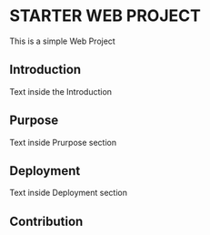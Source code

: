# STARTER WEB PROJECT

This is a simple Web Project

## Introduction

Text inside the Introduction

## Purpose

Text inside Prurpose section

## Deployment

Text inside Deployment section

## Contribution
